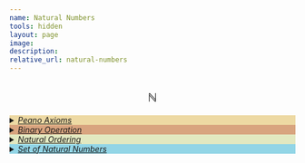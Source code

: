 ```yaml
---
name: Natural Numbers 
tools: hidden
layout: page
image: 
description:
relative_url: natural-numbers 
---
```


## $$\mathbb{N}$$
<details closed style="background-color:#edd9a3"><summary markdown="span"><a href="../../assets/intro-uni-math/peano-axioms.pdf"><em>Peano Axioms</em></a></summary>
<img src="../../assets/intro-uni-math/peano-axioms.png">
</details>
<details closed style="background-color:#d8a47f"><summary markdown="span"><a href="../../assets/intro-uni-math/binary-operation.pdf"><em>Binary Operation</em></a></summary>
<img src="../../assets/intro-uni-math/binary-operation.png">
</details>
<details closed style="background-color:#e2e8c0"><summary markdown="span"><a href="../../assets/intro-uni-math/natural-ordering-properties.pdf"><em>Natural Ordering</em></a></summary>
<img src="../../assets/intro-uni-math/natural-ordering.png">
</details>
<details closed style="background-color:#92d5e6"><summary markdown="span"><a href="../../assets/intro-uni-math/set-of-natural-numbers.pdf"><em>Set of Natural Numbers</em></a></summary>
<img src="../../assets/intro-uni-math/set-of-natural-numbers.png">
</details>
<br>
